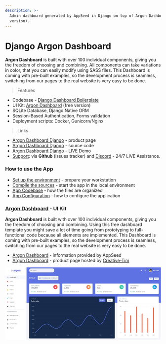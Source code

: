 ```yaml
---
description: >-
  Admin dashboard generated by AppSeed in Django on top of Argon Dashboard (free
  version).
---
```


# Django Argon Dashboard

**Argon Dashboard** is built with over 100 individual components, giving you the freedom of choosing and combining. All components can take variations in color, that you can easily modify using SASS files. This Dashboard is coming with pre-built examples, so the development process is seamless, switching from our pages to the real website is very easy to be done. 

> Features

* Codebase - [Django Dashboard Boilerplate](../../boilerplate-code/django-dashboard.md)
* UI Kit: [Argon Dashboard](../../content/bootstrap-template/argon-dashboard.md) \(free version\)  
* SQLite Database, Django Native ORM
* Session-Based Authentication, Forms validation
* Deployment scripts: Docker, Gunicorn/Nginx 

> Links

* [Argon Dashboard Django](https://appseed.us/admin-dashboards/django-dashboard-argon) - product page
* [Argon Dashboard Django](https://github.com/app-generator/django-dashboard-argon) - source code
* [Argon Dashboard Django](https://django-argon-dashboard.appseed-srv1.com/) - LIVE Demo
* [Support](https://appseed.us/support):  via **Github** \(issues tracker\) and [Discord](https://discord.gg/fZC6hup) - 24/7 LIVE Assistance. 



### How to use the App

* [Set up the environment](../../boilerplate-code/django-dashboard.md#environment-1) - prepare your workstation
* [Compile the sources](../../boilerplate-code/django-dashboard.md#build-the-app-1) - start the app in the local environment
* [App Codebase](../../boilerplate-code/django-dashboard.md#app-codebase) - how the files are organized
* [App Configuration](../../boilerplate-code/django-dashboard.md#app-configuration) - how to configure the application



### [Argon Dashboard](../../content/bootstrap-template/argon-dashboard.md) - UI Kit

**Argon Dashboard** is built with over 100 individual components, giving you the freedom of choosing and combining. Using this free dashboard template you might save a lot of time going from prototyping to full-functional code because all elements are implemented. This Dashboard is coming with pre-built examples, so the development process is seamless, switching from our pages to the real website is very easy to be done.

* [Argon Dashboard](../../content/bootstrap-template/argon-dashboard.md) - information provided by AppSeed
* [Argon Dashboard](https://bit.ly/2KEZQiF) - product page hosted by [Creative-Tim](../../content/partners/creative-tim.md)

![Argon Dashboard - Main Page.](../../.gitbook/assets/docs-argon-dashboard-screen.jpg)

